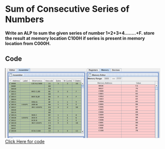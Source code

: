 # Sum of Consecutive Series of Numbers

**Write an ALP to sum the given series of number 1+2+3+4……..+F. store the result at memory location C100H if series is present in memory location from C000H.**

## Code
![Sum of Consecutive Series of Numbers](consecutiveSeriesSum.png)
[Click Here for code](consecutiveSeriesSum.asm)